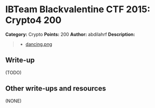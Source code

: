 # IBTeam Blackvalentine CTF 2015: Crypto4 200

**Category:** Crypto
**Points:** 200
**Author:** abdilahrf
**Description:**

> * [dancing.png](dancing.png)

## Write-up

(TODO)

## Other write-ups and resources

(NONE)

